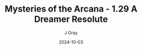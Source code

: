 ---
title: 'Mysteries of the Arcana - 1.29 A Dreamer Resolute'
alt: 'Mysteries of the Arcana'
date: '2024-10-03'
author: 'J Gray'
artist: 'Keira'
---